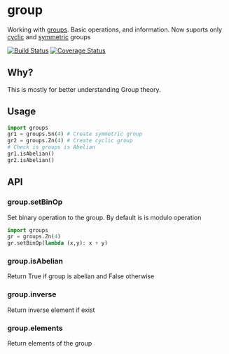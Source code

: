 # group

Working with [groups](https://en.wikipedia.org/wiki/Group_%28mathematics%29). Basic operations, and information. Now suports only [cyclic](https://en.wikipedia.org/wiki/Cyclic_group) and [symmetric](https://en.wikipedia.org/wiki/Symmetric_group) groups

 [![Build Status](https://travis-ci.org/saromanov/group.svg?branch=master)](https://travis-ci.org/saromanov/group) [![Coverage Status](https://coveralls.io/repos/saromanov/group/badge.svg?branch=master&service=github)](https://coveralls.io/github/saromanov/group?branch=master)

## Why?
This is mostly for better understanding Group theory.

## Usage

```python
import groups
gr1 = groups.Sn(4) # Create symmetric group
gr2 = groups.Zn(4) # Create cyclic group
# Check is groups is Abelian
gr1.isAbelian()
gr2.isAbelian()
```

## API
### group.setBinOp
Set binary operation to the group. By default is is modulo operation
```python
import groups
gr = groups.Zn(4)
gr.setBinOp(lambda (x,y): x + y)
```

### group.isAbelian
Return True if group is abelian and False otherwise

### group.inverse
Return inverse element if exist

### group.elements
Return elements of the group

